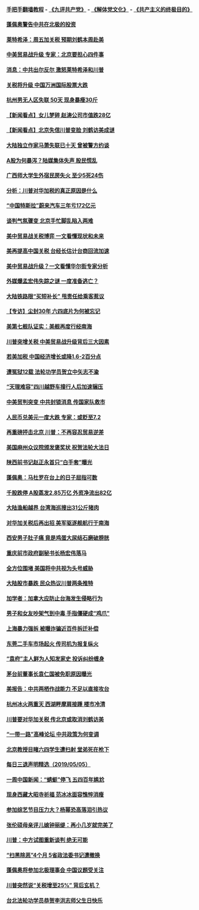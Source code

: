 #### [手把手翻墙教程](https://github.com/gfw-breaker/guides/wiki) -  [《九评共产党》](https://github.com/gfw-breaker/9ping.md?t=05070037) - [《解体党文化》](https://github.com/gfw-breaker/jtdwh.md?t=05070037) - [《共产主义的终极目的》](https://github.com/gfw-breaker/gczydzjmd.md?t=05070037)

#### [蓬佩奥警告中共在北极的投资](../pages/nsc413/n11238516.md?t=05070037) 

#### [莱特希泽：周五加关税 预期刘鹤本周赴美](../pages/nsc413/n11238550.md?t=05070037) 

#### [中美贸易战升级 专家：北京要担心四件事](../pages/nsc413/n11238515.md?t=05070037) 

#### [消息：中共出尔反尔 激怒莱特希泽和川普](../pages/nsc413/n11238266.md?t=05070037) 

#### [关税将升级 中国万洲国际股票大跌](../pages/nsc413/n11238337.md?t=05070037) 

#### [杭州男无人区失联 50天 现身暴瘦30斤](../pages/nsc413/n11238273.md?t=05070037) 

#### [【新闻看点】女儿梦碎 赵涛公司市值跌28亿](../pages/nsc413/n11238158.md?t=05070037) 

#### [【新闻看点】北京失信川普变脸 刘鹤访美成谜](../pages/nsc413/n11237931.md?t=05070037) 

#### [大陆独立作家马萧失联已十天 曾被警方约谈](../pages/nsc413/n11238371.md?t=05070037) 

#### [A股为何暴泻？陆媒集体失声 股民慌乱](../pages/nsc413/n11237917.md?t=05070037) 

#### [广西师大学生外宿民房失火 至少5死24伤](../pages/nsc413/n11238312.md?t=05070037) 

#### [分析：川普对华加税的真正原因是什么](../pages/nsc413/n11238151.md?t=05070037) 

#### [“中国特斯拉”蔚来汽车三年亏172亿元](../pages/nsc413/n11238106.md?t=05070037) 

#### [谈判气氛骤变 北京手忙脚乱陷入两难](../pages/nsc413/n11238171.md?t=05070037) 

#### [美中贸易战关税博弈 一文看懂现状和未来](../pages/nsc413/n11238176.md?t=05070037) 

#### [美再提高中国关税 台经长估计台商回流加速](../pages/nsc413/n11237712.md?t=05070037) 

#### [美中贸易战升级？一文看懂华尔街专家分析](../pages/nsc413/n11238055.md?t=05070037) 

#### [外媒爆孟宏伟失踪之谜 一度准备逃亡？](../pages/nsc413/n11238125.md?t=05070037) 

#### [大陆铁路限“买短补长” 甩责任给乘客惹议](../pages/nsc413/n11238053.md?t=05070037) 

#### [【专访】尘封30年 六四底片为何被忘记](../pages/nsc413/n11232990.md?t=05070037) 

#### [美第七舰队证实：美舰再度行经南海](../pages/nsc413/n11237803.md?t=05070037) 

#### [川普突增关税 中美贸易战升级背后三大因素](../pages/nsc413/n11237933.md?t=05070037) 

#### [若美加税 中国经济增长或降1.6-2百分点](../pages/nsc413/n11237960.md?t=05070037) 

#### [遭冤狱12载 法轮功学员贺立中矢志不渝](../pages/nsc413/n11235272.md?t=05070037) 

#### [“天理难容”四川越野车撞行人后加速辗压](../pages/nsc413/n11237109.md?t=05070037) 

#### [中美贸判突变 中共封锁消息 传国家队救市](../pages/nsc413/n11237948.md?t=05070037) 

#### [人民币兑美元一度大跌 专家：或贬至7.2](../pages/nsc413/n11237982.md?t=05070037) 

#### [再重磅抨击北京 川普：不再容忍贸易逆差](../pages/nsc413/n11237869.md?t=05070037) 


#### [美国麻州众议院颁发褒奖状 祝贺法轮大法日](../pages/nsc413/n11237722.md?t=05070037) 

#### [陕西前书记赵正永首只“白手套”曝光](../pages/nsc413/n11237524.md?t=05070037) 

#### [蓬佩奥：马杜罗在台上的日子屈指可数](../pages/nsc413/n11237606.md?t=05070037) 

#### [千股跌停 A股蒸发2.85万亿 外资净流出82亿](../pages/nsc413/n11237291.md?t=05070037) 

#### [大陆渔船越界 台湾海巡搜出31公斤猪肉](../pages/nsc413/n11237506.md?t=05070037) 

#### [对华加关税后再出招 美军驱逐舰航行于南海](../pages/nsc413/n11237441.md?t=05070037) 

#### [西安男子肚子痛 竟是鸡蛋大尿结石磨破膀胱](../pages/nsc413/n11237424.md?t=05070037) 

#### [重庆前市政府副秘书长杨宏伟落马](../pages/nsc413/n11237296.md?t=05070037) 

#### [全方位围堵 美国将中共视为头号威胁](../pages/nsc413/n11237319.md?t=05070037) 

#### [大陆股市暴跌 民众热议川普两条推特](../pages/nsc413/n11236901.md?t=05070037) 

#### [加学者：加拿大应防止台海发生侵略行为](../pages/nsc413/n11237288.md?t=05070037) 

#### [男子和女友吵架气到中毒 手指僵硬成“鸡爪”](../pages/nsc413/n11237343.md?t=05070037) 

#### [上海暴力强拆 被曝诈骗近百件拆迁补偿](../pages/nsc413/n11236541.md?t=05070037) 

#### [东莞二手车市场起火 传司机为报复纵火](../pages/nsc413/n11236587.md?t=05070037) 

#### [“袁府”主人鲜为人知发家史 投诉纠纷缠身](../pages/nsc413/n11236731.md?t=05070037) 

#### [茅台前董事长袁仁国被免职原因曝光](../pages/nsc413/n11236806.md?t=05070037) 

#### [美报告：中共两栖作战能力 不足以直接攻台](../pages/nsc413/n11236907.md?t=05070037) 

#### [杭州冰火两重天 西湖畔摩肩接踵 楼市冷清](../pages/nsc413/n11236751.md?t=05070037) 

#### [川普要对华加关税 传北京或取消刘鹤访美](../pages/nsc413/n11236236.md?t=05070037) 

#### [“一带一路”高峰论坛 中共政策为何变调](../pages/nsc413/n11236568.md?t=05070037) 

#### [北京教授目睹六四学生遭扫射 堂弟死在枪下](../pages/nsc413/n11236566.md?t=05070037) 

#### [每日三退声明精选（2019/05/05）](../pages/nsc413/n11236553.md?t=05070037) 

#### [一周中国新闻：“蜻蜓”停飞 五四百年尴尬](../pages/nsc413/n11236307.md?t=05070037) 

#### [现身西藏大昭寺祈福 范冰冰面容憔悴消瘦](../pages/nsc413/n11236103.md?t=05070037) 

#### [参加综艺节目压力大？杨幂恐高落泪引热议](../pages/nsc413/n11235981.md?t=05070037) 

#### [张伦硕母亲评儿媳钟丽缇：再小几岁就完美了](../pages/nsc413/n11235865.md?t=05070037) 

#### [川普：中方试图重新谈判 绝无可能](../pages/nsc413/n11236158.md?t=05070037) 

#### [“扫黑除恶”4个月 5省政法委书记遭撤换](../pages/nsc413/n11236059.md?t=05070037) 

#### [蓬佩奥将参加北极理事会 中国议题受关注](../pages/nsc413/n11236096.md?t=05070037) 

#### [川普突然说“关税增至25%” 背后玄机？](../pages/nsc413/n11236062.md?t=05070037) 

#### [台北法轮功学员恭贺李洪志师父生日快乐](../pages/nsc413/n11235536.md?t=05070037) 

